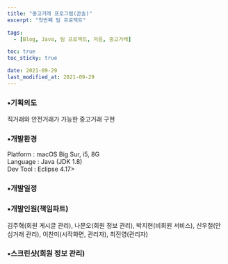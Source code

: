 ```yaml
---
title: "중고거래 프로그램(콘솔)"
excerpt: "첫번째 팀 프로젝트"

tags:
  - [Blog, Java, 팀 프로젝트, 처음, 중고거래]

toc: true
toc_sticky: true

date: 2021-09-29
last_modified_at: 2021-09-29
---
```


<h3>•기획의도</h3>
<p>직거래와 안전거래가 가능한 중고거래 구현</p>

<h3>•개발환경</h3>
<p>Platform : macOS Big Sur, i5, 8G<br>
Language : Java (JDK 1.8)<br>
Dev Tool : Eclipse 4.17></p>

<h3>•개발일정</h3>

<h3>•개발인원(책임파트)<br></h3>
<p>김주혁(회원 게시글 관리), 나문오(회원 정보 관리), 박지현(비회원 서비스), 신우철(안심거래 관리), 이찬미(시작화면, 관리자), 최진영(관리자)</p>

<h3>•스크린샷(회원 정보 관리)<h3>
